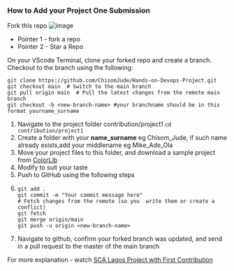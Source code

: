### How to Add your Project One Submission

Fork this repo 
![image](https://github.com/ChisomJude/Hands-on-Devops-Project/assets/47423151/68bec712-8f5e-481f-b081-0de264ebbf0b)
- Pointer 1 - fork a repo
- Pointer 2 - Star a Repo
  
On your VScode Terminal, clone your forked repo and create a branch. 
Checkout to the branch using the following:

```git
git clone https://github.com/ChisomJude/Hands-on-Devops-Project.git
git checkout main  # Switch to the main branch
git pull origin main  # Pull the latest changes from the remote main branch
git checkout -b <new-branch-name> #your branchname should be in this format yourname_surname
```
1. Navigate to the project folder contribution/project1 `cd contribution/project1`
2. Create a folder with your **name_surname** eg Chisom_Jude, if such name already exists,add your middlename eg Mike_Ade_Ola
3. Move your project files to this folder, and download a sample project from [ColorLib](https://colorlib.com/wp/cat/personal/)
4. Modify to suit your taste
5. Push to GitHub using the following steps
6. ```git
   git add .
   git commit -m "Your commit message here"
   # Fetch changes from the remote (so you  write them or create a conflict)
   git fetch
   git merge origin/main
   git push -u origin <new-branch-name>
   ```
7. Navigate to github, confirm your forked branch was updated, and send in a pull request to the master of the main branch

For more explanation - watch [SCA Lagos Project with First Contribution](https://www.youtube.com/watch?v=7hpMeh68f10&t=73s)
